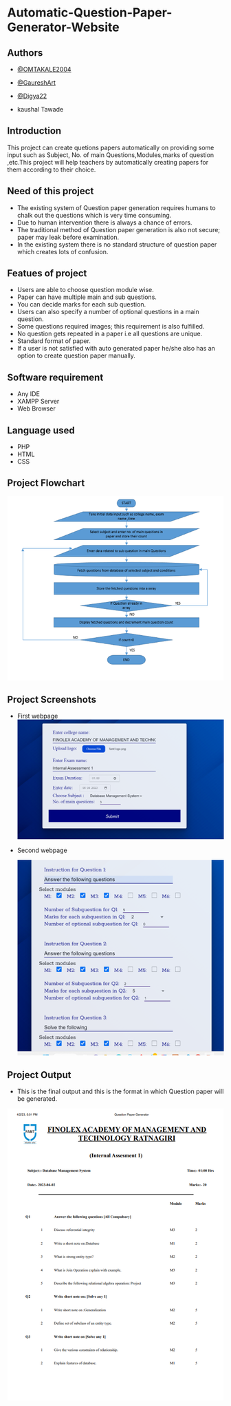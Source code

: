 # Automatic-Question-Paper-Generator-Website


## Authors

- [@OMTAKALE2004](https://github.com/OMTAKALE2004)
  
-  [@GaureshArt](https://github.com/GaureshArt)

- [@Digya22](https://github.com/Digya22)
- kaushal Tawade 

  




## Introduction 

This project can create quetions papers automatically on providing some input such as Subject, No. of main Questions,Modules,marks of question ,etc.This project will help teachers by automatically creating papers for them according to their choice.


## Need of this project

-   The existing system of Question paper
    generation requires humans to chalk out
    the questions which is very time
    consuming.
-   Due to human intervention there is always
    a chance of errors.
- The traditional method of Question paper
    generation is also not secure; paper may
    leak before examination.
-  In the existing system there is no standard
    structure of question paper which creates
    lots of confusion.


## Featues of project

- Users are able to choose question module
    wise.
- Paper can have multiple main and sub
  questions.
- You can decide marks for each sub question.
- Users can also specify a number of optional
  questions in a main question.
- Some questions required images; this
  requirement is also fulfilled.
- No question gets repeated in a paper i.e all
  questions are unique.
- Standard format of paper.
- If a user is not satisfied with auto generated
  paper he/she also has an option to create
  question paper manually.


## Software requirement

- Any IDE
- XAMPP Server
- Web Browser


## Language used
- PHP
- HTML
- CSS

## Project Flowchart
![logo](https://github.com/OMTAKALE2004/Automatic-Question-Paper-Generator-Website/blob/main/Screenshot%202023-09-06%20204220.png)

## Project Screenshots
- First webpage
![logo1](https://github.com/OMTAKALE2004/Automatic-Question-Paper-Generator-Website/blob/main/input%201.png)

- Second webpage

  ![logo2](https://github.com/OMTAKALE2004/Automatic-Question-Paper-Generator-Website/blob/main/input%202.png)


## Project Output 
- This is the final output and this is the format in which Question paper will be generated.



![logo3](https://github.com/OMTAKALE2004/Automatic-Question-Paper-Generator-Website/blob/main/output.png)










